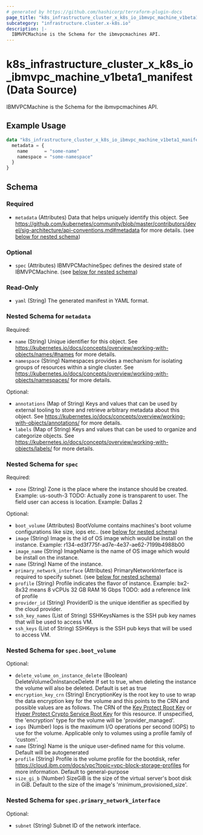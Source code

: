 ```yaml
---
# generated by https://github.com/hashicorp/terraform-plugin-docs
page_title: "k8s_infrastructure_cluster_x_k8s_io_ibmvpc_machine_v1beta1_manifest Data Source - terraform-provider-k8s"
subcategory: "infrastructure.cluster.x-k8s.io"
description: |-
  IBMVPCMachine is the Schema for the ibmvpcmachines API.
---
```


# k8s_infrastructure_cluster_x_k8s_io_ibmvpc_machine_v1beta1_manifest (Data Source)

IBMVPCMachine is the Schema for the ibmvpcmachines API.

## Example Usage

```terraform
data "k8s_infrastructure_cluster_x_k8s_io_ibmvpc_machine_v1beta1_manifest" "example" {
  metadata = {
    name      = "some-name"
    namespace = "some-namespace"
  }
}
```

<!-- schema generated by tfplugindocs -->
## Schema

### Required

- `metadata` (Attributes) Data that helps uniquely identify this object. See https://github.com/kubernetes/community/blob/master/contributors/devel/sig-architecture/api-conventions.md#metadata for more details. (see [below for nested schema](#nestedatt--metadata))

### Optional

- `spec` (Attributes) IBMVPCMachineSpec defines the desired state of IBMVPCMachine. (see [below for nested schema](#nestedatt--spec))

### Read-Only

- `yaml` (String) The generated manifest in YAML format.

<a id="nestedatt--metadata"></a>
### Nested Schema for `metadata`

Required:

- `name` (String) Unique identifier for this object. See https://kubernetes.io/docs/concepts/overview/working-with-objects/names/#names for more details.
- `namespace` (String) Namespaces provides a mechanism for isolating groups of resources within a single cluster. See https://kubernetes.io/docs/concepts/overview/working-with-objects/namespaces/ for more details.

Optional:

- `annotations` (Map of String) Keys and values that can be used by external tooling to store and retrieve arbitrary metadata about this object. See https://kubernetes.io/docs/concepts/overview/working-with-objects/annotations/ for more details.
- `labels` (Map of String) Keys and values that can be used to organize and categorize objects. See https://kubernetes.io/docs/concepts/overview/working-with-objects/labels/ for more details.


<a id="nestedatt--spec"></a>
### Nested Schema for `spec`

Required:

- `zone` (String) Zone is the place where the instance should be created. Example: us-south-3 TODO: Actually zone is transparent to user. The field user can access is location. Example: Dallas 2

Optional:

- `boot_volume` (Attributes) BootVolume contains machines's boot volume configurations like size, iops etc.. (see [below for nested schema](#nestedatt--spec--boot_volume))
- `image` (String) Image is the id of OS image which would be install on the instance. Example: r134-ed3f775f-ad7e-4e37-ae62-7199b4988b00
- `image_name` (String) ImageName is the name of OS image which would be install on the instance.
- `name` (String) Name of the instance.
- `primary_network_interface` (Attributes) PrimaryNetworkInterface is required to specify subnet. (see [below for nested schema](#nestedatt--spec--primary_network_interface))
- `profile` (String) Profile indicates the flavor of instance. Example: bx2-8x32	means 8 vCPUs	32 GB RAM	16 Gbps TODO: add a reference link of profile
- `provider_id` (String) ProviderID is the unique identifier as specified by the cloud provider.
- `ssh_key_names` (List of String) SSHKeysNames is the SSH pub key names that will be used to access VM.
- `ssh_keys` (List of String) SSHKeys is the SSH pub keys that will be used to access VM.

<a id="nestedatt--spec--boot_volume"></a>
### Nested Schema for `spec.boot_volume`

Optional:

- `delete_volume_on_instance_delete` (Boolean) DeleteVolumeOnInstanceDelete If set to true, when deleting the instance the volume will also be deleted. Default is set as true
- `encryption_key_crn` (String) EncryptionKey is the root key to use to wrap the data encryption key for the volume and this points to the CRN and possible values are as follows. The CRN of the [Key Protect Root Key](https://cloud.ibm.com/docs/key-protect?topic=key-protect-getting-started-tutorial) or [Hyper Protect Crypto Service Root Key](https://cloud.ibm.com/docs/hs-crypto?topic=hs-crypto-get-started) for this resource. If unspecified, the 'encryption' type for the volume will be 'provider_managed'.
- `iops` (Number) Iops is the maximum I/O operations per second (IOPS) to use for the volume. Applicable only to volumes using a profile family of 'custom'.
- `name` (String) Name is the unique user-defined name for this volume. Default will be autogenerated
- `profile` (String) Profile is the volume profile for the bootdisk, refer https://cloud.ibm.com/docs/vpc?topic=vpc-block-storage-profiles for more information. Default to general-purpose
- `size_gi_b` (Number) SizeGiB is the size of the virtual server's boot disk in GiB. Default to the size of the image's 'minimum_provisioned_size'.


<a id="nestedatt--spec--primary_network_interface"></a>
### Nested Schema for `spec.primary_network_interface`

Optional:

- `subnet` (String) Subnet ID of the network interface.
